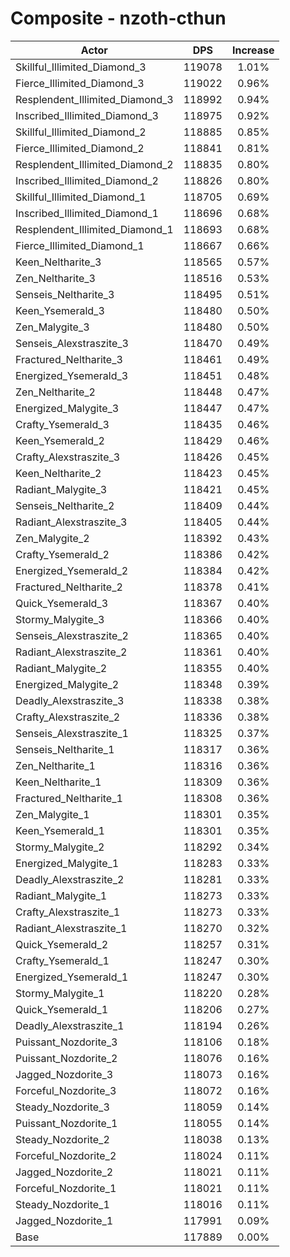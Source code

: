 # Composite - nzoth-cthun
| Actor | DPS | Increase |
|---|:---:|:---:|
|Skillful_Illimited_Diamond_3|119078|1.01%|
|Fierce_Illimited_Diamond_3|119022|0.96%|
|Resplendent_Illimited_Diamond_3|118992|0.94%|
|Inscribed_Illimited_Diamond_3|118975|0.92%|
|Skillful_Illimited_Diamond_2|118885|0.85%|
|Fierce_Illimited_Diamond_2|118841|0.81%|
|Resplendent_Illimited_Diamond_2|118835|0.80%|
|Inscribed_Illimited_Diamond_2|118826|0.80%|
|Skillful_Illimited_Diamond_1|118705|0.69%|
|Inscribed_Illimited_Diamond_1|118696|0.68%|
|Resplendent_Illimited_Diamond_1|118693|0.68%|
|Fierce_Illimited_Diamond_1|118667|0.66%|
|Keen_Neltharite_3|118565|0.57%|
|Zen_Neltharite_3|118516|0.53%|
|Senseis_Neltharite_3|118495|0.51%|
|Keen_Ysemerald_3|118480|0.50%|
|Zen_Malygite_3|118480|0.50%|
|Senseis_Alexstraszite_3|118470|0.49%|
|Fractured_Neltharite_3|118461|0.49%|
|Energized_Ysemerald_3|118451|0.48%|
|Zen_Neltharite_2|118448|0.47%|
|Energized_Malygite_3|118447|0.47%|
|Crafty_Ysemerald_3|118435|0.46%|
|Keen_Ysemerald_2|118429|0.46%|
|Crafty_Alexstraszite_3|118426|0.45%|
|Keen_Neltharite_2|118423|0.45%|
|Radiant_Malygite_3|118421|0.45%|
|Senseis_Neltharite_2|118409|0.44%|
|Radiant_Alexstraszite_3|118405|0.44%|
|Zen_Malygite_2|118392|0.43%|
|Crafty_Ysemerald_2|118386|0.42%|
|Energized_Ysemerald_2|118384|0.42%|
|Fractured_Neltharite_2|118378|0.41%|
|Quick_Ysemerald_3|118367|0.40%|
|Stormy_Malygite_3|118366|0.40%|
|Senseis_Alexstraszite_2|118365|0.40%|
|Radiant_Alexstraszite_2|118361|0.40%|
|Radiant_Malygite_2|118355|0.40%|
|Energized_Malygite_2|118348|0.39%|
|Deadly_Alexstraszite_3|118338|0.38%|
|Crafty_Alexstraszite_2|118336|0.38%|
|Senseis_Alexstraszite_1|118325|0.37%|
|Senseis_Neltharite_1|118317|0.36%|
|Zen_Neltharite_1|118316|0.36%|
|Keen_Neltharite_1|118309|0.36%|
|Fractured_Neltharite_1|118308|0.36%|
|Zen_Malygite_1|118301|0.35%|
|Keen_Ysemerald_1|118301|0.35%|
|Stormy_Malygite_2|118292|0.34%|
|Energized_Malygite_1|118283|0.33%|
|Deadly_Alexstraszite_2|118281|0.33%|
|Radiant_Malygite_1|118273|0.33%|
|Crafty_Alexstraszite_1|118273|0.33%|
|Radiant_Alexstraszite_1|118270|0.32%|
|Quick_Ysemerald_2|118257|0.31%|
|Crafty_Ysemerald_1|118247|0.30%|
|Energized_Ysemerald_1|118247|0.30%|
|Stormy_Malygite_1|118220|0.28%|
|Quick_Ysemerald_1|118206|0.27%|
|Deadly_Alexstraszite_1|118194|0.26%|
|Puissant_Nozdorite_3|118106|0.18%|
|Puissant_Nozdorite_2|118076|0.16%|
|Jagged_Nozdorite_3|118073|0.16%|
|Forceful_Nozdorite_3|118072|0.16%|
|Steady_Nozdorite_3|118059|0.14%|
|Puissant_Nozdorite_1|118055|0.14%|
|Steady_Nozdorite_2|118038|0.13%|
|Forceful_Nozdorite_2|118024|0.11%|
|Jagged_Nozdorite_2|118021|0.11%|
|Forceful_Nozdorite_1|118021|0.11%|
|Steady_Nozdorite_1|118016|0.11%|
|Jagged_Nozdorite_1|117991|0.09%|
|Base|117889|0.00%|
